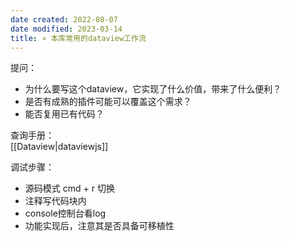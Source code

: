 ```yaml
---
date created: 2022-08-07
date modified: 2023-03-14
title: » 本库常用的dataview工作流
---
```


提问：

- 为什么要写这个dataview，它实现了什么价值，带来了什么便利？
- 是否有成熟的插件可能可以覆盖这个需求？
- 能否复用已有代码？

查询手册：  
[[Dataview|dataviewjs]]

调试步骤：

- 源码模式 cmd + r 切换
- 注释写代码块内
- console控制台看log
- 功能实现后，注意其是否具备可移植性
